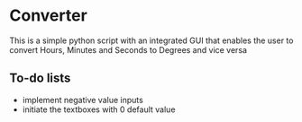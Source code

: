 # Converter #
This is a simple python script with an integrated GUI that enables the user to 
convert Hours, Minutes and Seconds to Degrees and vice versa

## To-do lists
* implement negative value inputs
* initiate the textboxes with 0 default value

